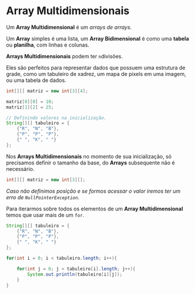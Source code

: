 # Array Multidimensionais

Um **Array Multidimensional** é um *arrays de arrays*.

Um **Array** simples é uma lista, um **Array Bidimensional** é como uma **tabela** ou **planilha**, com linhas e colunas.

**Arrays Multidimensionais** podem ter `n`divisões.

Eles são perfeitos para representar dados que possuem uma estrutura de grade, como um tabuleiro de xadrez, um mapa de pixels em uma imagem, ou uma tabela de dados.

```Java
int[][] matriz = new int[3][4];

matriz[0][0] = 10; 
matriz[1][2] = 25; 

// Definindo valores na inicialização.
String[][] tabuleiro = {
	{"R", "N", "B"},
	{"P", "P", "P"},
	{" ", "K", " "}
};
```

Nos **Arrays Multidimensionais** no momento de sua inicialização, só precisamos definir o tamanho da base, do **Arrays** subsequente não é necessário.

```Java
int[][] matriz = new int[3][];
```
*Caso não definimos posição e se formos acessar o valor iremos ter um erro de `NullPointerException`.*

Para iterarmos sobre todos os elementos de um **Array Multidimensional** temos que usar mais de um `for`.

```Java
String[][] tabuleiro = {
	{"R", "N", "B"},
	{"P", "P", "P"},
	{" ", "K", " "}
};

for(int i = 0; i < tabuleiro.length; i++){  

    for(int j = 0; j < tabuleiro[i].length; j++){ 
        System.out.println(tabuleiro[i][j]);  
	}
}
```